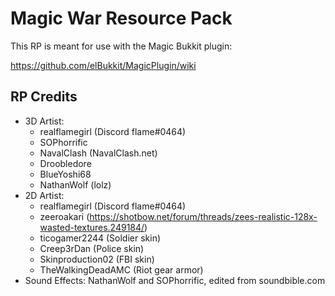 # Magic War Resource Pack

This RP is meant for use with the Magic Bukkit plugin:

https://github.com/elBukkit/MagicPlugin/wiki

## RP Credits

- 3D Artist: 
  - realflamegirl (Discord flame#0464)
  - SOPhorrific
  - NavalClash (NavalClash.net)
  - Droobledore
  - BlueYoshi68
  - NathanWolf (lolz)
- 2D Artist: 
  - realflamegirl (Discord flame#0464)
  - zeeroakari (https://shotbow.net/forum/threads/zees-realistic-128x-wasted-textures.249184/)
  - ticogamer2244 (Soldier skin)
  - Creep3rDan (Police skin)
  - Skinproduction02 (FBI skin)
  - TheWalkingDeadAMC (Riot gear armor)
- Sound Effects: NathanWolf and SOPhorrific, edited from soundbible.com

